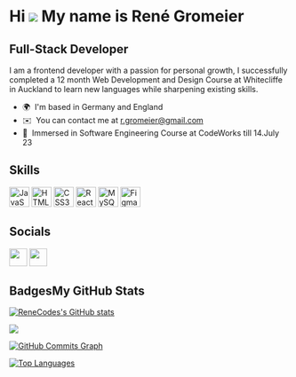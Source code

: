 Hi ![](https://user-images.githubusercontent.com/18350557/176309783-0785949b-9127-417c-8b55-ab5a4333674e.gif) My name is René Gromeier
=====================================================================================================================================

Full-Stack Developer
------------------

I am a frontend developer with a passion for personal growth, I successfully completed a 12 month Web Development and Design Course at Whitecliffe in Auckland to learn new languages while sharpening existing skills.

*   🌍  I'm based in Germany and England
*   ✉️  You can contact me at [r.gromeier@gmail.com](mailto:r.gromeier@gmail.com)
*   🧠  Immersed in Software Engineering Course at CodeWorks till 14.July 23

Skills
------------------

<p align="left">
<a href="https://developer.mozilla.org/en-US/docs/Web/JavaScript" target="_blank" rel="noreferrer"><img src="https://raw.githubusercontent.com/danielcranney/readme-generator/main/public/icons/skills/javascript-colored.svg" width="36" height="36" alt="JavaScript" /></a>
<a href="https://developer.mozilla.org/en-US/docs/Glossary/HTML5" target="_blank" rel="noreferrer"><img src="https://raw.githubusercontent.com/danielcranney/readme-generator/main/public/icons/skills/html5-colored.svg" width="36" height="36" alt="HTML5" /></a>
<a href="https://www.w3.org/TR/CSS/#css" target="_blank" rel="noreferrer"><img src="https://raw.githubusercontent.com/danielcranney/readme-generator/main/public/icons/skills/css3-colored.svg" width="36" height="36" alt="CSS3" /></a>
<a href="https://reactjs.org/" target="_blank" rel="noreferrer"><img src="https://raw.githubusercontent.com/danielcranney/readme-generator/main/public/icons/skills/react-colored.svg" width="36" height="36" alt="React" /></a>
<a href="https://www.mysql.com/" target="_blank" rel="noreferrer"><img src="https://raw.githubusercontent.com/danielcranney/readme-generator/main/public/icons/skills/mysql-colored.svg" width="36" height="36" alt="MySQL" /></a>
<a href="https://www.figma.com/" target="_blank" rel="noreferrer"><img src="https://raw.githubusercontent.com/danielcranney/readme-generator/main/public/icons/skills/figma-colored.svg" width="36" height="36" alt="Figma" /></a>
</p>
                    
Socials
------------------
<p align="left">
                          
<a href="https://www.github.com/ReneCodes" target="_blank" rel="noreferrer"><img src="https://raw.githubusercontent.com/danielcranney/readme-generator/main/public/icons/socials/github.svg" width="32" height="32" /></a> <a href="https://www.linkedin.com/in/rene-gromeier/" target="_blank" rel="noreferrer"><img src="https://raw.githubusercontent.com/danielcranney/readme-generator/main/public/icons/socials/linkedin.svg" width="32" height="32" /></a></p>

Badges<b>My GitHub Stats</b>
------------------
<a href="http://www.github.com/ReneCodes"><img src="https://github-readme-stats.vercel.app/api?username=ReneCodes&show_icons=true&hide=&count_private=true&title_color=0891b2&text_color=ffffff&icon_color=0891b2&bg_color=1c1917&hide_border=true&show_icons=true" alt="ReneCodes's GitHub stats" /></a>

<a href="http://www.github.com/ReneCodes"><img src="https://github-readme-streak-stats.herokuapp.com/?user=ReneCodes&stroke=ffffff&background=1c1917&ring=0891b2&fire=0891b2&currStreakNum=ffffff&currStreakLabel=0891b2&sideNums=ffffff&sideLabels=ffffff&dates=ffffff&hide_border=true" /></a>

<a href="http://www.github.com/ReneCodes"><img src="https://github-readme-activity-graph.cyclic.app/graph?username=ReneCodes&bg_color=1c1917&color=ffffff&line=0891b2&point=ffffff&area_color=1c1917&area=true&hide_border=true&custom_title=GitHub%20Commits%20Graph" alt="GitHub Commits Graph" /></a>

<a href="https://github.com/ReneCodes" align="left"><img src="https://github-readme-stats.vercel.app/api/top-langs/?username=ReneCodes&langs_count=10&title_color=0891b2&text_color=ffffff&icon_color=0891b2&bg_color=1c1917&hide_border=true&locale=en&custom_title=Top%20%Languages" alt="Top Languages" /></a>
                      
